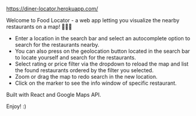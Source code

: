 https://diner-locator.herokuapp.com/

Welcome to Food Locator - a web app letting you visualize the nearby restaurants on a map! 🍔🍔🍔

- Enter a location in the search bar and select an autocomplete option to search for the restaurants nearby.
- You can also press on the geolocation button located in the search bar to locate yourself and search for the restaurants.
- Select rating or price filter via the dropdown to reload the map and list the found restaurants ordered by the filter you selected.
- Zoom or drag the map to redo search in the new location.
- Click on the marker to see the info window of specific restaurant.


Built with React and Google Maps API.

Enjoy! :)
